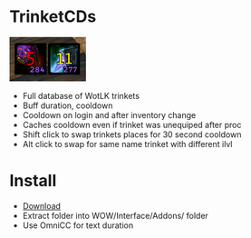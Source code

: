 


# TrinketCDs
 ![](https://raw.githubusercontent.com/Ridepad/TrinketCDs/main/showcase.png)
 - Full database of WotLK trinkets
 - Buff duration, cooldown
 - Cooldown on login and after inventory change
 - Caches cooldown even if trinket was unequiped after proc
 - Shift click to swap trinkets places for 30 second cooldown
 - Alt click to swap for same name trinket with different ilvl

# Install
- [Download](https://github.com/Ridepad/TrinketCDs/releases/latest)
- Extract folder into WOW/Interface/Addons/ folder
- Use OmniCC for text duration
